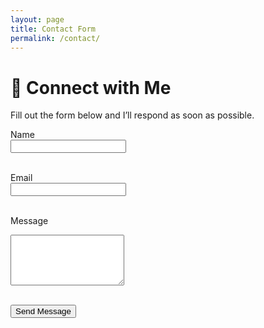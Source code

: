```yaml
---
layout: page
title: Contact Form
permalink: /contact/
---
```


# 📡 Connect with Me

Fill out the form below and I’ll respond as soon as possible.

<form action="https://formspree.io/f/xblzbjrp" method="POST">
  <label for="name">Name</label><br>
  <input type="text" id="name" name="name" required><br><br>

  <label for="email">Email</label><br>
  <input type="email" id="email" name="_replyto" required><br><br>

  <label for="message">Message</label><br>
  <textarea id="message" name="message" rows="5" required></textarea><br><br>

  <input type="hidden" name="_subject" value="New message from your portfolio site">
  <input type="hidden" name="_next" value="https://danielv089.github.io/thank-you" />

  <button type="submit">Send Message</button>
</form>


